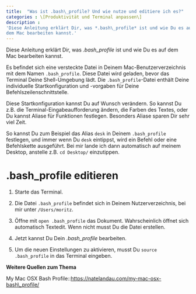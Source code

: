 ```yaml
---
title:  "Was ist .bash\_profile? Und wie nutze und editiere ich es?"
categories : \[Produktivität und Terminal anpassen\]
description :
'Diese Anleitung erklärt Dir, was *.bash\_profile* ist und wie Du es auf
dem Mac bearbeiten kannst.'
---
```

Diese Anleitung erklärt Dir, was *.bash\_profile* ist und wie Du es auf
dem Mac bearbeiten kannst.

Es befindet sich eine versteckte Datei in Deinem Mac-Benutzerverzeichnis
mit dem Namen `.bash_profile`. Diese Datei wird geladen, bevor das
Terminal Deine Shell-Umgebung lädt. Die `.bash_profile`-Datei enthält
Deine individuelle Startkonfiguration und -vorgaben für Deine
Befehlszeilenschnittstelle.

Diese Startkonfiguration kannst Du auf Wunsch verändern. So kannst Du
z.B. die Terminal-Eingabeaufforderung ändern, die Farben des Textes,
oder Du kannst Aliase für Funktionen festlegen. Besonders Aliase sparen
Dir sehr viel Zeit.

So kannst Du zum Beispiel das Alias `desk` in Deinem `.bash_profile`
festlegen, und immer wenn Du `desk` eintippst, wird ein Befehl oder eine
Befehlskette ausgeführt. Bei mir lande ich dann automatisch auf meinem
Desktop, anstelle z.B. `cd Desktop/` einzutippen.

# .bash\_profile editieren

1.  Starte das Terminal.

2.  Die Datei `.bash_profile` befindet sich in Deinem Nutzerverzeichnis,
    bei mir unter `/Users/moritz`.

3.  Öffne mit `open .bash_profile` das Dokument. Wahrscheinlich öffnet
    sich automatisch Textedit. Wenn nicht musst Du die Datei erstellen.

4.  Jetzt kannst Du Dein *.bash\_profile* bearbeiten.

5.  Um die neuen Einstellungen zu aktivieren, musst Du `source
    .bash_profile` in das Terminal eingeben.

**Weitere Quellen zum Thema**

My Mac OSX Bash
Profile::https://natelandau.com/my-mac-osx-bash\_profile/
